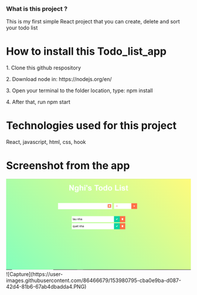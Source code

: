 ### What is this project ?
<p>This is my first simple React project that you can create, delete and sort your todo list</p>
<h1>How to install this Todo_list_app</h1>
<p>1. Clone this github respository</p>
<p>2. Download node in: https://nodejs.org/en/</p>
<p>3. Open your terminal to the folder location, type: npm install</p>
<p>4. After that, run npm start</p>
<h1>Technologies used for this project</h1>
<p>React, javascript, html, css, hook</p>
<h1>Screenshot from the app</h1>
<img src='public/Capture.PNG'>
![Capture](https://user-images.githubusercontent.com/86466679/153980795-cba0e9ba-d087-42d4-81b6-67ab4dbadda4.PNG)
